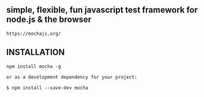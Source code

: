 ##  simple, flexible, fun javascript test framework for node.js & the browser
    
    https://mochajs.org/
    
    
## INSTALLATION
    npm install mocha -g
    
    or as a development dependency for your project:
    
    $ npm install --save-dev mocha